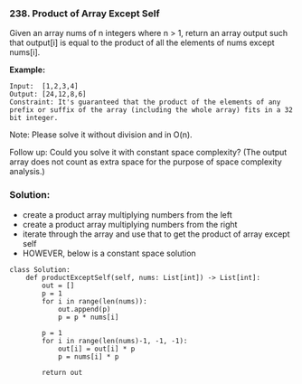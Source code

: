 ### 238. Product of Array Except Self

Given an array nums of n integers where n > 1,  return an array output such that output[i] is equal to the product of all the elements of nums except nums[i].

**Example:**
```
Input:  [1,2,3,4]
Output: [24,12,8,6]
Constraint: It's guaranteed that the product of the elements of any prefix or suffix of the array (including the whole array) fits in a 32 bit integer.
```

Note: Please solve it without division and in O(n).

Follow up:
Could you solve it with constant space complexity? (The output array does not count as extra space for the purpose of space complexity analysis.)

### Solution:
- create a product array multiplying numbers from the left
- create a product array multiplying numbers from the right
- iterate through the array and use that to get the product of array except self
- HOWEVER, below is a constant space solution
```
class Solution:
    def productExceptSelf(self, nums: List[int]) -> List[int]:
        out = []
        p = 1
        for i in range(len(nums)):
            out.append(p)
            p = p * nums[i]
        
        p = 1
        for i in range(len(nums)-1, -1, -1):
            out[i] = out[i] * p
            p = nums[i] * p
        
        return out
```
